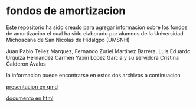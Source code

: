 # fondos de amortizacion
Este repositorio ha sido creado para agregar informacion sobre los fondos de amortizacion
el cual ha sido elaborado por alumnos de la Universidad Michoacana de San Nicolas de Hidalgpo (UMSNH)

Juan Pablo Tellez Marquez, Fernando Zuriel Martinez Barrera, Luis Eduardo Urquiza Hernandez Carmen Yaxiri Lopez Garcia y su servidora Cristina Calderon Avalos

la informacion puede encontrarse en estos dos archivos a continuacion

[presentacion en qmd](https://github.com/cris2740/fondos-de-amortizacion/blob/main/Presentacion_FondosDeAmortizacion.qmd)

[documento en html](https://github.com/cris2740/fondos-de-amortizacion/blob/main/Fondos_amortizacion.html)

